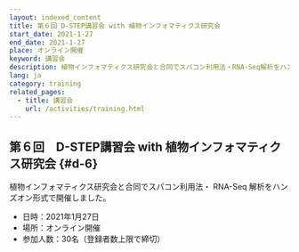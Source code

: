 ```yaml
---
layout: indexed_content
title: 第６回 D-STEP講習会 with 植物インフォマティクス研究会
start_date: 2021-1-27
end_date: 2021-1-27
place: オンライン開催
keyword: 講習会
description: 植物インフォマティクス研究会と合同でスパコン利用法・RNA-Seq解析をハンズオン形式で開催。
lang: ja
category: training
related_pages:
  - title: 講習会
    url: /activities/training.html
---
```


## 第６回　D-STEP講習会 with 植物インフォマティクス研究会 {#d-6}

植物インフォマティクス研究会と合同でスパコン利用法・ RNA-Seq 解析をハンズオン形式で開催しました。

- 日時：2021年1月27日
- 場所：オンライン開催
- 参加人数：30名（登録者数上限で締切）

